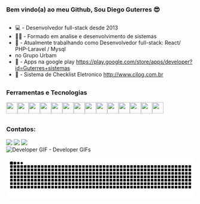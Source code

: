 ### Bem vindo(a) ao meu Github, Sou Diego Guterres :sunglasses:
 ##

 - :computer: - Desenvolvedor full-stack desde 2013
 - 👨‍🎓 - Formado em analise e desenvolvimento de sistemas
 - 🔭 - Atualmente trabalhando como Desenvolvedor full-stack: React/ PHP-Laravel / Mysql
 - no Grupo Urbam
 - :iphone: - Apps na google play https://play.google.com/store/apps/developer?id=Guterres+sistemas
 - :iphone: - Sistema de Checklist Eletronico http://www.cilog.com.br
<!--
**diegoguterresdasilva/diegoguterresdasilva** is a ✨ _special_ ✨ repository because its `README.md` (this file) appears on your GitHub profile.

Here are some ideas to get you started:

- 🔭 I’m currently working on ...
- 🌱 I’m currently learning ...
- 👯 I’m looking to collaborate on ...
- 🤔 I’m looking for help with ...
- 💬 Ask me about ...
- 📫 How to reach me: ...
- 😄 Pronouns: ...
- ⚡ Fun fact: ...
-->
 ##
### Ferramentas e Tecnologias

<img src="https://cdn.jsdelivr.net/gh/devicons/devicon/icons/git/git-original.svg" width="30" height="30"/><img src="https://cdn.jsdelivr.net/gh/devicons/devicon/icons/androidstudio/androidstudio-original.svg" width="30" height="30"/><img src="https://cdn.jsdelivr.net/gh/devicons/devicon/icons/bootstrap/bootstrap-original.svg" width="30" height="30" /><img src="https://cdn.jsdelivr.net/gh/devicons/devicon/icons/laravel/laravel-plain.svg" width="30" height="30"/><img src="https://cdn.jsdelivr.net/gh/devicons/devicon/icons/php/php-original.svg" width="30" height="30"/><img src="https://cdn.jsdelivr.net/gh/devicons/devicon/icons/javascript/javascript-original.svg" width="30" height="30"/><img src="https://cdn.jsdelivr.net/gh/devicons/devicon/icons/react/react-original.svg" width="30" height="30" /><img src="https://cdn.jsdelivr.net/gh/devicons/devicon/icons/css3/css3-original.svg" width="30" height="30" /><img src="https://cdn.jsdelivr.net/gh/devicons/devicon/icons/composer/composer-original.svg" width="30" height="30" /><img src="https://cdn.jsdelivr.net/gh/devicons/devicon/icons/docker/docker-original.svg" width="30" height="30" /><img src="https://cdn.jsdelivr.net/gh/devicons/devicon/icons/html5/html5-original.svg" width="30" height="30" /><img src="https://cdn.jsdelivr.net/gh/devicons/devicon/icons/jquery/jquery-original.svg" width="30" height="30" /><img src="https://cdn.jsdelivr.net/gh/devicons/devicon/icons/mysql/mysql-original.svg" width="30" height="30" /><img src="https://cdn.jsdelivr.net/gh/devicons/devicon/icons/nodejs/nodejs-original.svg" width="30" height="30" />
 ##
### Contatos:

<div>
<a href="https://www.instagram.com/diegoguterresdasilva/" target="_blank"><img src="https://img.shields.io/badge/-Instagram-%23E4405F?style=for-the-badge&logo=instagram&logoColor=white" target="_blank"></a>
<a href = "mailto:contato@diegoguterresdasilva@gmail.com"><img src="https://img.shields.io/badge/Gmail-D14836?style=for-the-badge&logo=gmail&logoColor=white" target="_blank"></a>
<a href="https://www.linkedin.com/in/diego-guterres-da-silva-86673376" target="_blank"><img src="https://img.shields.io/badge/-LinkedIn-%230077B5?style=for-the-badge&logo=linkedin&logoColor=white" target="_blank"></a>   
</div>


<img src="https://c.tenor.com/Ug6cbVA1ZsMAAAAd/developer.gif" width="433" alt="Developer GIF - Developer GIFs" style="max-width: 433px;">
<!--![GitHub metrics](https://metrics.lecoq.io/diegoguterresdasilva)
<!--![Anurag's GitHub stats](https://github-readme-stats.vercel.app/api?username=diegoguterresdasilva&count_private=true&theme=radical)
[![Anurag's GitHub stats](https://github-readme-stats.vercel.app/api?username=diegoguterresdasilva)](https://github.com/anuraghazra/github-readme-stats)
![Top Langs](https://github-readme-stats.vercel.app/api/top-langs/?username=diegoguterresdasilva&theme=tokyonight)-->

![Snake animation](https://github.com/diegoguterresdasilva/diegoguterresdasilva/blob/output/github-contribution-grid-snake.svg)



